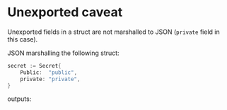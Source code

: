 # Unexported caveat

Unexported fields in a struct are not marshalled to JSON (`private` field in this case).

JSON marshalling the following struct:
```go
secret := Secret{
    Public:  "public",
    private: "private",
}
```
outputs:
